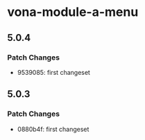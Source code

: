 # vona-module-a-menu

## 5.0.4

### Patch Changes

- 9539085: first changeset

## 5.0.3

### Patch Changes

- 0880b4f: first changeset
